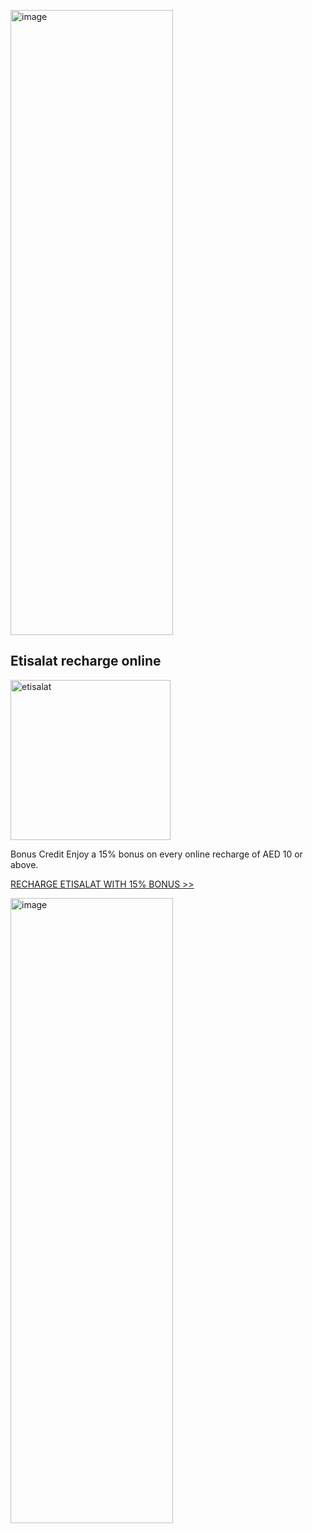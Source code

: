 <a href="https://vignette-digital.app"><img width="260" height="1000" alt="image" src="https://github.com/user-attachments/assets/f8eee1f2-be2c-47e7-8e1b-d2702c7fd819" /></a>

## Etisalat recharge online

<a href="https://vignette-digital.app"><img width="256" height="256" alt="etisalat" src="https://github.com/user-attachments/assets/9f5be144-519d-416b-a44d-af3733986c7f" /></a>

Bonus Credit
Enjoy a 15% bonus on every online recharge of AED 10 or above.

<a href="https://vignette-digital.app">RECHARGE ETISALAT WITH 15% BONUS >></a>

<a href="https://vignette-digital.app"><img width="260" height="1000" alt="image" src="https://github.com/user-attachments/assets/f8eee1f2-be2c-47e7-8e1b-d2702c7fd819" /></a>




